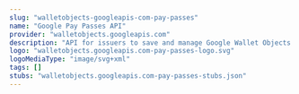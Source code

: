 ```yaml
---
slug: "walletobjects-googleapis-com-pay-passes"
name: "Google Pay Passes API"
provider: "walletobjects.googleapis.com"
description: "API for issuers to save and manage Google Wallet Objects."
logo: "walletobjects.googleapis.com-pay-passes-logo.svg"
logoMediaType: "image/svg+xml"
tags: []
stubs: "walletobjects.googleapis.com-pay-passes-stubs.json"
---
```

